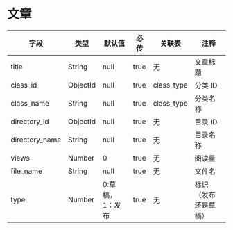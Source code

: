 # 文章

| 字段           | 类型     | 默认值          | 必传 | 关联表     | 注释                 |
| -------------- | -------- | --------------- | ---- | ---------- | -------------------- |
| title          | String   | null            | true | 无         | 文章标题             |
| class_id       | ObjectId | null            | true | class_type | 分类 ID              |
| class_name     | String   | null            | true | class_type | 分类名称             |
| directory_id   | ObjectId | null            | true | 无         | 目录 ID              |
| directory_name | String   | null            | true | 无         | 目录名称             |
| views          | Number   | 0               | true | 无         | 阅读量               |
| file_name      | String   | null            | true | 无         | 文件名               |
| type           | Number   | 0:草稿，1：发布 | true | 无         | 标识（发布还是草稿） |

